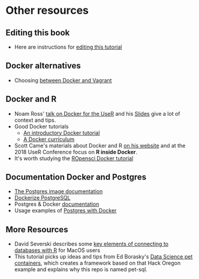 # Other resources

## Editing this book
* Here are instructions for [editing this tutorial](https://github.com/smithjd/sql-pet/blob/master/maintaining-the-bookdown-site.md)

## Docker alternatives
* Choosing [between Docker and Vagrant](https://medium.com/@Mahmoud_Zalt/vagrant-vs-docker-679c9ce4231b)

## Docker and R
* Noam Ross' [talk on Docker for the UseR](https://www.youtube.com/watch?v=803oZI5dvAU&t=1) and his [Slides](https://github.com/noamross/nyhackr-docker-talk) give a lot of context and tips.
* Good Docker tutorials
  + [An introductory Docker tutorial](https://docker-curriculum.com/)
  + [A Docker curriculum](https://katacoda.com/courses/docker)
* Scott Came's materials about Docker and R [on his website](http://www.cascadia-analytics.com/2018/07/21/docker-r-p1.html) and at the 2018 UseR Conference focus on **R inside Docker**.
* It's worth studying the [ROpensci Docker tutorial](https://ropenscilabs.github.io/r-docker-tutorial/)

## Documentation Docker and Postgres

* [The Postgres image documentation](https://docs.docker.com/samples/library/postgres/)
* [Dockerize PostgreSQL](https://docs.docker.com/engine/examples/postgresql_service/)
* Postgres & Docker [documentation](https://docs.docker.com/samples/library/postgres/#postgres_db)
* Usage examples of [Postgres with Docker](https://amattn.com/p/tutorial_postgresql_usage_examples_with_docker.html)

## More Resources
* David Severski describes some [key elements of connecting to databases with R](https://github.com/davidski/database_connections) for MacOS users
* This tutorial picks up ideas and tips from Ed Borasky's [Data Science pet containers](https://github.com/hackoregon/data-science-pet-containers), which creates a framework based on that Hack Oregon example and explains why this repo is named pet-sql.
